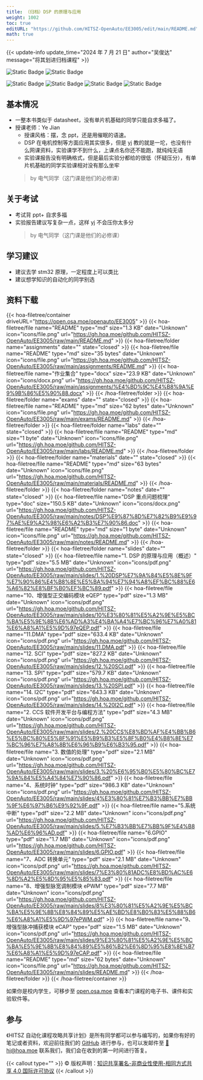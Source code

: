 ```yaml
---
title: （归档）DSP 的原理与应用
weight: 1002
toc: true
editURL: "https://github.com/HITSZ-OpenAuto/EE3005/edit/main/README.md"
math: true
---
```


{{< update-info update_time="2024 年 7 月 21 日" author="吴俊达" message="将其划进归档课程" >}}


<div class="img-div hx-mt-4 hx-flex-row hx-justify-start hx-items-center">

![Static Badge](https://img.shields.io/badge/%E8%80%83%E6%9F%A5%E8%AF%BE-green)
![Static Badge](https://img.shields.io/badge/%E5%AD%A6%E5%88%86-3-moccasin)

![Static Badge](https://img.shields.io/badge/%E6%88%90%E7%BB%A9%E6%9E%84%E6%88%90-gold)
![Static Badge](https://img.shields.io/badge/%E4%BD%9C%E4%B8%9A-20%25-moccasin)
![Static Badge](https://img.shields.io/badge/%E5%AE%9E%E9%AA%8C-40%25-moccasin)
![Static Badge](https://img.shields.io/badge/%E6%9C%9F%E6%9C%AB%E8%80%83%E8%AF%95-40%25-moccasin)

</div>

## 基本情况
- 一整本书类似于 datasheet，没有单片机基础的同学只能自求多福了。
- 授课老师：Ye Jian
  - 授课风格：摆，念 ppt，还是用催眠的语速。
  - DSP 在电机控制等方面应用其实很多，但是 yj 教的就是一坨，也没有什么网课资料，实验课学不到什么，上课点名你还不能跑，就纯纯无语
  - 实验课报告没有明确格式，但是最后实验分都给的很低（怀疑压分），有单片机基础的同学实验课相对没有那么坐牢
  > by 电气同学（这门课是他们的必修课）

## 关于考试
- 考试背 ppt+ 自求多福
- 实验报告建议写复杂一点，这样 yj 不会压你太多分
  > by 电气同学（这门课是他们的必修课）
## 学习建议
- 建议去学 stm32 原理，一定程度上可以类比
- 建议想学知识的自动化的同学别选

## 资料下载

{{< hoa-filetree/container driveURL="https://open.osa.moe/openauto/EE3005" >}}
  {{< hoa-filetree/file name="README" type="md" size="1.3 KB" date="Unknown" icon="icons/file.png" url="https://gh.hoa.moe/github.com/HITSZ-OpenAuto/EE3005/raw/main/README.md" >}}
  {{< hoa-filetree/folder name="assignments" date="" state="closed" >}}
    {{< hoa-filetree/file name="README" type="md" size="35 bytes" date="Unknown" icon="icons/file.png" url="https://gh.hoa.moe/github.com/HITSZ-OpenAuto/EE3005/raw/main/assignments/README.md" >}}
    {{< hoa-filetree/file name="作业集合" type="docx" size="23.9 KB" date="Unknown" icon="icons/docx.png" url="https://gh.hoa.moe/github.com/HITSZ-OpenAuto/EE3005/raw/main/assignments/%E4%BD%9C%E4%B8%9A%E9%9B%86%E5%90%88.docx" >}}
  {{< /hoa-filetree/folder >}}
  {{< hoa-filetree/folder name="exams" date="" state="closed" >}}
    {{< hoa-filetree/file name="README" type="md" size="62 bytes" date="Unknown" icon="icons/file.png" url="https://gh.hoa.moe/github.com/HITSZ-OpenAuto/EE3005/raw/main/exams/README.md" >}}
  {{< /hoa-filetree/folder >}}
  {{< hoa-filetree/folder name="labs" date="" state="closed" >}}
    {{< hoa-filetree/file name="README" type="md" size="1 byte" date="Unknown" icon="icons/file.png" url="https://gh.hoa.moe/github.com/HITSZ-OpenAuto/EE3005/raw/main/labs/README.md" >}}
  {{< /hoa-filetree/folder >}}
  {{< hoa-filetree/folder name="materials" date="" state="closed" >}}
    {{< hoa-filetree/file name="README" type="md" size="63 bytes" date="Unknown" icon="icons/file.png" url="https://gh.hoa.moe/github.com/HITSZ-OpenAuto/EE3005/raw/main/materials/README.md" >}}
  {{< /hoa-filetree/folder >}}
  {{< hoa-filetree/folder name="notes" date="" state="closed" >}}
    {{< hoa-filetree/file name="DSP 重点问题梳理" type="doc" size="150.5 KB" date="Unknown" icon="icons/docx.png" url="https://gh.hoa.moe/github.com/HITSZ-OpenAuto/EE3005/raw/main/notes/DSP%E9%87%8D%E7%82%B9%E9%97%AE%E9%A2%98%E6%A2%B3%E7%90%86.doc" >}}
    {{< hoa-filetree/file name="README" type="md" size="1 byte" date="Unknown" icon="icons/file.png" url="https://gh.hoa.moe/github.com/HITSZ-OpenAuto/EE3005/raw/main/notes/README.md" >}}
  {{< /hoa-filetree/folder >}}
  {{< hoa-filetree/folder name="slides" date="" state="closed" >}}
    {{< hoa-filetree/file name="1. DSP 的原理与应用（概述）" type="pdf" size="5.5 MB" date="Unknown" icon="icons/pdf.png" url="https://gh.hoa.moe/github.com/HITSZ-OpenAuto/EE3005/raw/main/slides/1.%20DSP%E7%9A%84%E5%8E%9F%E7%90%86%E4%B8%8E%E5%BA%94%E7%94%A8%EF%BC%88%E6%A6%82%E8%BF%B0%EF%BC%89.pdf" >}}
    {{< hoa-filetree/file name="10、增强型正交编码模块 eQEP" type="pdf" size="1.3 MB" date="Unknown" icon="icons/pdf.png" url="https://gh.hoa.moe/github.com/HITSZ-OpenAuto/EE3005/raw/main/slides/10%E3%80%81%E5%A2%9E%E5%BC%BA%E5%9E%8B%E6%AD%A3%E4%BA%A4%E7%BC%96%E7%A0%81%E6%A8%A1%E5%9D%97eQEP.pdf" >}}
    {{< hoa-filetree/file name="11.DMA" type="pdf" size="633.4 KB" date="Unknown" icon="icons/pdf.png" url="https://gh.hoa.moe/github.com/HITSZ-OpenAuto/EE3005/raw/main/slides/11.DMA.pdf" >}}
    {{< hoa-filetree/file name="12. SCI" type="pdf" size="827.2 KB" date="Unknown" icon="icons/pdf.png" url="https://gh.hoa.moe/github.com/HITSZ-OpenAuto/EE3005/raw/main/slides/12.%20SCI.pdf" >}}
    {{< hoa-filetree/file name="13. SPI" type="pdf" size="579.7 KB" date="Unknown" icon="icons/pdf.png" url="https://gh.hoa.moe/github.com/HITSZ-OpenAuto/EE3005/raw/main/slides/13.%20SPI.pdf" >}}
    {{< hoa-filetree/file name="14. I2C" type="pdf" size="643.3 KB" date="Unknown" icon="icons/pdf.png" url="https://gh.hoa.moe/github.com/HITSZ-OpenAuto/EE3005/raw/main/slides/14.%20I2C.pdf" >}}
    {{< hoa-filetree/file name="2. CCS 软件开发平台与编程方法" type="pdf" size="4.3 MB" date="Unknown" icon="icons/pdf.png" url="https://gh.hoa.moe/github.com/HITSZ-OpenAuto/EE3005/raw/main/slides/2.%20CCS%E8%BD%AF%E4%BB%B6%E5%BC%80%E5%8F%91%E5%B9%B3%E5%8F%B0%E4%B8%8E%E7%BC%96%E7%A8%8B%E6%96%B9%E6%B3%95.pdf" >}}
    {{< hoa-filetree/file name="3. 数值的处理" type="pdf" size="2.1 MB" date="Unknown" icon="icons/pdf.png" url="https://gh.hoa.moe/github.com/HITSZ-OpenAuto/EE3005/raw/main/slides/3.%20%E6%95%B0%E5%80%BC%E7%9A%84%E5%A4%84%E7%90%86.pdf" >}}
    {{< hoa-filetree/file name="4、系统时钟" type="pdf" size="986.3 KB" date="Unknown" icon="icons/pdf.png" url="https://gh.hoa.moe/github.com/HITSZ-OpenAuto/EE3005/raw/main/slides/4%E3%80%81%E7%B3%BB%E7%BB%9F%E6%97%B6%E9%92%9F.pdf" >}}
    {{< hoa-filetree/file name="5.系统中断" type="pdf" size="2.2 MB" date="Unknown" icon="icons/pdf.png" url="https://gh.hoa.moe/github.com/HITSZ-OpenAuto/EE3005/raw/main/slides/5.%E7%B3%BB%E7%BB%9F%E4%B8%AD%E6%96%AD.pdf" >}}
    {{< hoa-filetree/file name="6.GPIO" type="pdf" size="1.7 MB" date="Unknown" icon="icons/pdf.png" url="https://gh.hoa.moe/github.com/HITSZ-OpenAuto/EE3005/raw/main/slides/6.GPIO.pdf" >}}
    {{< hoa-filetree/file name="7、ADC 转换单元" type="pdf" size="2.1 MB" date="Unknown" icon="icons/pdf.png" url="https://gh.hoa.moe/github.com/HITSZ-OpenAuto/EE3005/raw/main/slides/7%E3%80%81ADC%E8%BD%AC%E6%8D%A2%E5%8D%95%E5%85%83.pdf" >}}
    {{< hoa-filetree/file name="8、增强型脉宽调制模块 ePWM" type="pdf" size="7.7 MB" date="Unknown" icon="icons/pdf.png" url="https://gh.hoa.moe/github.com/HITSZ-OpenAuto/EE3005/raw/main/slides/8%E3%80%81%E5%A2%9E%E5%BC%BA%E5%9E%8B%E8%84%89%E5%AE%BD%E8%B0%83%E5%88%B6%E6%A8%A1%E5%9D%97ePWM.pdf" >}}
    {{< hoa-filetree/file name="9、增强型脉冲捕获模块 eCAP" type="pdf" size="1.5 MB" date="Unknown" icon="icons/pdf.png" url="https://gh.hoa.moe/github.com/HITSZ-OpenAuto/EE3005/raw/main/slides/9%E3%80%81%E5%A2%9E%E5%BC%BA%E5%9E%8B%E8%84%89%E5%86%B2%E6%8D%95%E8%8E%B7%E6%A8%A1%E5%9D%97eCAP.pdf" >}}
    {{< hoa-filetree/file name="README" type="md" size="62 bytes" date="Unknown" icon="icons/file.png" url="https://gh.hoa.moe/github.com/HITSZ-OpenAuto/EE3005/raw/main/slides/README.md" >}}
  {{< /hoa-filetree/folder >}}
{{< /hoa-filetree/container >}}

如果你是校内学生，可移步至 <a href='https://open.osa.moe/openauto/EE3005'>open.osa.moe</a> 查看本门课程的电子书、课件和实验软件等。

## 参与

《HITSZ 自动化课程攻略共享计划》是所有同学都可以参与编写的，如果你有好的笔记或者资料，欢迎前往我们的 [GitHub](https://github.com/HITSZ-OpenAuto) 进行参与，也可以发邮件至 [📮hi@hoa.moe](mailto:hi@hoa.moe) 联系我们，我们会在收到的第一时间进行答复。

{{< callout type="" >}}
  © 版权声明：[知识共享署名-非商业性使用-相同方式共享 4.0 国际许可协议](https://creativecommons.org/licenses/by-nc-sa/4.0/)
{{< /callout >}}
